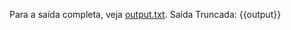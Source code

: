 Para a saída completa, veja [output.txt](persistent_data_path/output.txt).
Saída Truncada:
{{output}}